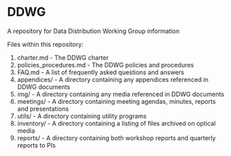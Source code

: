 # DDWG
A repository for Data Distribution Working Group information

Files within this repository:

1. charter.md - The DDWG charter
1. policies_procedures.md - The DDWG policies and procedures
1. FAQ.md - A list of frequently asked questions and answers
1. appendices/ -  A directory containing any appendices referenced in DDWG documents
1. img/ - A directory containing any media referenced in DDWG documents
1. meetings/ - A directory containing meeting agendas, minutes, reports and presentations
1. utils/ - A directory containing utility programs
1. inventory/ - A directory containing a listing of files archived on optical media 
1. reports/ - A directory containing both workshop reports and quarterly reports to PIs